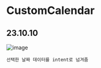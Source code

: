 # CustomCalendar
## 23.10.10
![image](https://github.com/chihyunwon/CustomCalendar/assets/58906858/43cf17ae-eea4-45b2-b729-a81d24682c1f)
```
선택한 날짜 데이터를 intent로 넘겨줌
```
